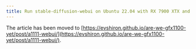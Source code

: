 ```yaml
---
title: Run stable-diffusion-webui on Ubuntu 22.04 with RX 7900 XTX and ROCm 5.5
---
```


The article has been moved to [https://evshiron.github.io/are-we-gfx1100-yet/post/a1111-webui/](https://evshiron.github.io/are-we-gfx1100-yet/post/a1111-webui/).
